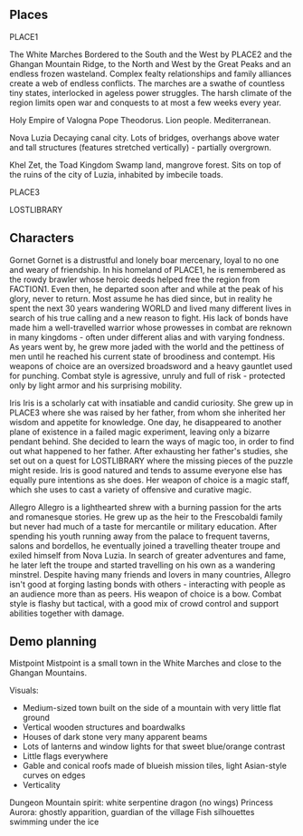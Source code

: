 Places
------

PLACE1

The White Marches
Bordered to the South and the West by PLACE2 and the Ghangan Mountain Ridge, to the North and West by the Great Peaks and an endless frozen wasteland. Complex fealty relationships and family alliances create a web of endless conflicts. The marches are a swathe of countless tiny states, interlocked in ageless power struggles. The harsh climate of the region limits open war and conquests to at most a few weeks every year.

Holy Empire of Valogna
Pope Theodorus. Lion people. Mediterranean.

Nova Luzia
Decaying canal city. Lots of bridges, overhangs above water and tall structures (features stretched vertically) - partially overgrown.

Khel Zet, the Toad Kingdom
Swamp land, mangrove forest. Sits on top of the ruins of the city of Luzia, inhabited by imbecile toads.

PLACE3

LOSTLIBRARY



Characters
----------

Gornet
	Gornet is a distrustful and lonely boar mercenary, loyal to no one and weary of friendship. In his homeland of PLACE1, he is remembered as the rowdy brawler whose heroic deeds helped free the region from FACTION1. Even then, he departed soon after and while at the peak of his glory, never to return. Most assume he has died since, but in reality he spent the next 30 years wandering WORLD and lived many different lives in search of his true calling and a new reason to fight. His lack of bonds have made him a well-travelled warrior whose prowesses in combat are reknown in many kingdoms - often under different alias and with varying fondness. As years went by, he grew more jaded with the world and the pettiness of men until he reached his current state of broodiness and contempt.
	His weapons of choice are an oversized broadsword and a heavy gauntlet used for punching. Combat style is agressive, unruly and full of risk - protected only by light armor and his surprising mobility.

Iris
	Iris is a scholarly cat with insatiable and candid curiosity. She grew up in PLACE3 where she was raised by her father, from whom she inherited her wisdom and appetite for knowledge. One day, he disappeared to another plane of existence in a failed magic experiment, leaving only a bizarre pendant behind. She decided to learn the ways of magic too, in order to find out what happened to her father. After exhausting her father's studies, she set out on a quest for LOSTLIBRARY where the missing pieces of the puzzle might reside. Iris is good natured and tends to assume everyone else has equally pure intentions as she does.
	Her weapon of choice is a magic staff, which she uses to cast a variety of offensive and curative magic.

Allegro
	Allegro is a lighthearted shrew with a burning passion for the arts and romanesque stories. He grew up as the heir to the Frescobaldi family but never had much of a taste for mercantile or military education. After spending his youth running away from the palace to frequent taverns, salons and bordellos, he eventually joined a travelling theater troupe and exiled himself from Nova Luzia. In search of greater adventures and fame, he later left the troupe and started travelling on his own as a wandering minstrel. Despite having many friends and lovers in many countries, Allegro isn't good at forging lasting bonds with others - interacting with people as an audience more than as peers.
	His weapon of choice is a bow. Combat style is flashy but tactical, with a good mix of crowd control and support abilities together with damage.


Demo planning
-------------

Mistpoint
Mistpoint is a small town in the White Marches and close to the Ghangan Mountains.

Visuals:
- Medium-sized town built on the side of a mountain with very little flat ground
- Vertical wooden structures and boardwalks
- Houses of dark stone very many apparent beams
- Lots of lanterns and window lights for that sweet blue/orange contrast
- Little flags everywhere
- Gable and conical roofs made of blueish mission tiles, light Asian-style curves on edges
- Verticality

Dungeon
Mountain spirit: white serpentine dragon (no wings)
Princess Aurora: ghostly apparition, guardian of the village
Fish silhouettes swimming under the ice
